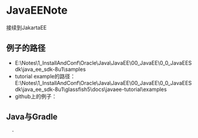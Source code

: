 # JavaEENote
接续到JakartaEE
## 例子的路径
   * E:\Notes\1_InstallAndConf\Oracle\Java\JavaEE\00_JavaEE\0_0_JavaEESdk\java_ee_sdk-8u1\samples<br>
   * tutorial example的路径：E:\Notes\1_InstallAndConf\Oracle\Java\JavaEE\00_JavaEE\0_0_JavaEESdk\java_ee_sdk-8u1\glassfish5\docs\javaee-tutorial\examples<br>
   * github上的例子：<br>
## Java与Gradle
      - 
